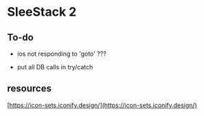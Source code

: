 # SleeStack 2

## To-do

- ios not responding to 'goto' ???

- put all DB calls in try/catch

## resources

[https://icon-sets.iconify.design/](https://icon-sets.iconify.design/)
